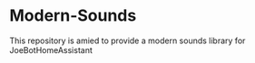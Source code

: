 # Modern-Sounds
This repository is amied to provide a modern sounds library for JoeBotHomeAssistant
